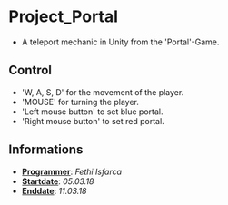 # Project_Portal

* A teleport mechanic in Unity from the 'Portal'-Game.

## Control

* 'W, A, S, D' for the movement of the player.
* 'MOUSE' for turning the player.
* 'Left mouse button' to set blue portal.
* 'Right mouse button' to set red portal.

## Informations

* <b><ins>Programmer</ins></b>: <i>Fethi Isfarca</i>
* <b><ins>Startdate</ins></b>: <i>05.03.18</i>
* <b><ins>Enddate</ins></b>: <i>11.03.18</i>
